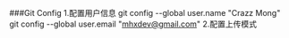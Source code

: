 ###Git Config
1.配置用户信息
git config --global user.name  "Crazz Mong"
git config --global user.email "mhxdev@gmail.com"
2.配置上传模式
